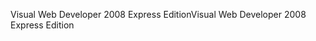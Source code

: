 <span data-ttu-id="8efb9-101">Visual Web Developer 2008 Express Edition</span><span class="sxs-lookup"><span data-stu-id="8efb9-101">Visual Web Developer 2008 Express Edition</span></span>